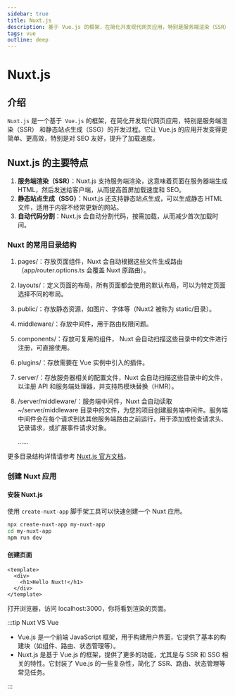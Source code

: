 ```yaml
---
sidebar: true
title: Nuxt.js
description: 基于 Vue.js 的框架，在简化开发现代网页应用，特别是服务端渲染（SSR） 和静态站点生成（SSG）的开发过程。它让 Vue.js 的应用开发变得更简单、更高效，特别是对SEO友好，提升了加载速度。
tags: vue
outline: deep
---
```


# Nuxt.js

## 介绍

`Nuxt.js` 是一个基于` Vue.js` 的框架，在简化开发现代网页应用，特别是服务端渲染（SSR） 和静态站点生成（SSG）的开发过程。它让 Vue.js 的应用开发变得更简单、更高效，特别是对 SEO 友好，提升了加载速度。

## Nuxt.js 的主要特点

1. **服务端渲染（SSR）**：Nuxt.js 支持服务端渲染，这意味着页面在服务器端生成 HTML，然后发送给客户端，从而提高首屏加载速度和 SEO。
2. **静态站点生成（SSG）**：Nuxt.js 还支持静态站点生成，可以生成静态 HTML 文件，适用于内容不经常更新的网站。
3. **自动代码分割**：Nuxt.js 会自动分割代码，按需加载，从而减少首次加载时间。

### Nuxt 的常用目录结构

1. pages/：存放页面组件，Nuxt 会自动根据这些文件生成路由（app/router.options.ts 会覆盖 Nuxt 原路由）。
2. layouts/：定义页面的布局，所有页面都会使用的默认布局，可以为特定页面选择不同的布局。
3. public/：存放静态资源，如图片、字体等（Nuxt2 被称为 static/目录）。
4. middleware/：存放中间件，用于路由权限问题。
5. components/：存放可复用的组件， Nuxt 会自动扫描这些目录中的文件进行注册，可直接使用。
6. plugins/：存放需要在 Vue 实例中引入的插件。
7. server/：存放服务器相关的配置文件，Nuxt 会自动扫描这些目录中的文件，以注册 API 和服务端处理器，并支持热模块替换（HMR）。
8. /server/middleware/：服务端中间件，Nuxt 会自动读取 ~/server/middleware 目录中的文件，为您的项目创建服务端中间件。服务端中间件会在每个请求到达其他服务端路由之前运行，用于添加或检查请求头、记录请求，或扩展事件请求对象。

   ......

更多目录结构详情请参考 [Nuxt.js 官方文档](https://nuxt.com.cn/docs/4.x/guide/directory-structure/app/assets)。

### 创建 Nuxt 应用

#### 安装 Nuxt.js

使用 `create-nuxt-app` 脚手架工具可以快速创建一个 Nuxt 应用。

```bash
npx create-nuxt-app my-nuxt-app
cd my-nuxt-app
npm run dev
```

#### 创建页面

```vue [index.vue]
<template>
  <div>
    <h1>Hello Nuxt!</h1>
  </div>
</template>
```

打开浏览器，访问 localhost:3000，你将看到渲染的页面。

:::tip Nuxt VS Vue

- Vue.js 是一个前端 JavaScript 框架，用于构建用户界面，它提供了基本的构建块（如组件、路由、状态管理等）。
- Nuxt.js 是基于 Vue.js 的框架，提供了更多的功能，尤其是与 SSR 和 SSG 相关的特性。它封装了 Vue.js 的一些复杂性，简化了 SSR、路由、状态管理等常见任务。

:::
